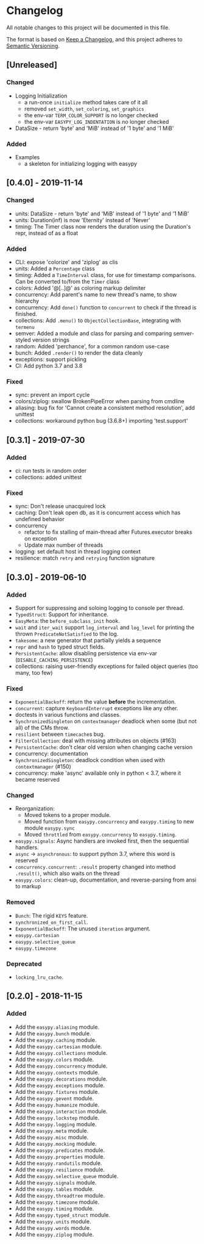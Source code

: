 # Changelog
All notable changes to this project will be documented in this file.

The format is based on [Keep a Changelog](https://keepachangelog.com/en/1.0.0/),
and this project adheres to [Semantic Versioning](https://semver.org/spec/v2.0.0.html).

## [Unreleased]

### Changed
- Logging Initialization
    - a run-once `initialize` method takes care of it all
    - removed `set_width`, `set_coloring`, `set_graphics`
    - the env-var `TERM_COLOR_SUPPORT` is no longer checked
    - the env-var `EASYPY_LOG_INDENTATION` is no longer checked
- DataSize - return 'byte' and 'MiB' instead of '1 byte' and '1 MiB'

### Added
- Examples
    - a skeleton for initializing logging with easypy

## [0.4.0] - 2019-11-14

### Changed
- units: DataSize - return 'byte' and 'MiB' instead of '1 byte' and '1 MiB'
- units: Duration(inf) is now 'Eternity' instead of 'Never'
- timing: The Timer class now renders the duration using the Duration's repr, instead of as a float

### Added
- CLI: expose 'colorize' and 'ziplog' as clis
- units: Added a `Percentage` class
- timing: Added a `TimeInterval` class, for use for timestamp comparisons. Can be converted to/from the `Timer` class
- colors: Added '@[..]@' as coloring markup delimiter
- concurrency: Add parent's name to new thread's name, to show hierarchy
- concurrency: Add `done()` function to `concurrent` to check if the thread is finished.
- collections: Add `.menu()` to `ObjectCollectionBase`, integrating with `termenu`
- semver: Added a module and class for parsing and comparing semver-styled version strings
- random: Added 'perchance', for a common random use-case
- bunch: Added `.render()` to render the data cleanly
- exceptions: support pickling
- CI: Add python 3.7 and 3.8

### Fixed
- sync: prevent an import cycle
- colors/ziplog: swallow BrokenPipeError when parsing from cmdline
- aliasing: bug fix for 'Cannot create a consistent method resolution', add unittest
- collections: workaround python bug (3.6.8+) importing 'test.support'

## [0.3.1] - 2019-07-30

### Added
- ci: run tests in random order
- collections: added unittest

### Fixed
- sync: Don't release unacquired lock
- caching: Don't leak open db, as it is concurrent access which has undefined behavior
- concurrency
	- refactor to fix stalling of main-thread after Futures.executor breaks on exception
	- Update max number of threads
- logging: set default host in thread logging context
- resilience: match ``retry`` and ``retrying`` function signature


## [0.3.0] - 2019-06-10

### Added
- Support for suppressing and soloing logging to console per thread.
- `TypedStruct`: Support for inheritance.
- `EasyMeta`: the `before_subclass_init` hook.
- `wait` and `iter_wait` support `log_interval` and `log_level` for printing
  the thrown `PredicateNotSatisfied` to the log.
- `takesome`: a new generator that partially yields a sequence
- `repr` and `hash` to typed struct fields.
- `PersistentCache`: allow disabling persistence via env-var (`DISABLE_CACHING_PERSISTENCE`)
- collections: raising user-friendly exceptions for failed object queries (too many, too few)

### Fixed
- `ExponentialBackoff`: return the value **before** the incrementation.
- `concurrent`: capture `KeyboardInterrupt` exceptions like any other.
- doctests in various functions and classes.
- `SynchronizedSingleton` on `contextmanager` deadlock when some (but not all)
  of the CMs throw.
- `resilient` between `timecache`s bug.
- `FilterCollection`: deal with missing attributes on objects (#163)
- `PersistentCache`: don't clear old version when changing cache version
- concurrency: documentation
- `SynchronizedSingleton`: deadlock condition when used with `contextmanager` (#150)
- concurrency: make 'async' available only in python < 3.7, where it became reserved

### Changed
- Reorganization:
  - Moved tokens to a proper module.
  - Moved function from `easypy.concurrency` and `easypy.timing` to new module
    `easypy.sync`
  - Moved `throttled` from `easypy.concurrency` to `easypy.timing`.
- `easypy.signals`: Async handlers are invoked first, then the sequential handlers.
- `async` -> `asynchronous`: to support python 3.7, where this word is reserved
- `concurrency.concurrent`: `.result` property changed into method `.result()`, which also waits on the thread
- `easypy.colors`: clean-up, documentation, and reverse-parsing from ansi to markup

### Removed
- `Bunch`: The rigid `KEYS` feature.
- `synchronized_on_first_call`.
- `ExponentialBackoff`: The unused `iteration` argument.
- `easypy.cartesian`
- `easypy.selective_queue`
- `easypy.timezone`

### Deprecated
- `locking_lru_cache`.

## [0.2.0] - 2018-11-15
### Added
- Add the `easypy.aliasing` module.
- Add the `easypy.bunch` module.
- Add the `easypy.caching` module.
- Add the `easypy.cartesian` module.
- Add the `easypy.collections` module.
- Add the `easypy.colors` module.
- Add the `easypy.concurrency` module.
- Add the `easypy.contexts` module.
- Add the `easypy.decorations` module.
- Add the `easypy.exceptions` module.
- Add the `easypy.fixtures` module.
- Add the `easypy.gevent` module.
- Add the `easypy.humanize` module.
- Add the `easypy.interaction` module.
- Add the `easypy.lockstep` module.
- Add the `easypy.logging` module.
- Add the `easypy.meta` module.
- Add the `easypy.misc` module.
- Add the `easypy.mocking` module.
- Add the `easypy.predicates` module.
- Add the `easypy.properties` module.
- Add the `easypy.randutils` module.
- Add the `easypy.resilience` module.
- Add the `easypy.selective_queue` module.
- Add the `easypy.signals` module.
- Add the `easypy.tables` module.
- Add the `easypy.threadtree` module.
- Add the `easypy.timezone` module.
- Add the `easypy.timing` module.
- Add the `easypy.typed_struct` module.
- Add the `easypy.units` module.
- Add the `easypy.words` module.
- Add the `easypy.ziplog` module.

